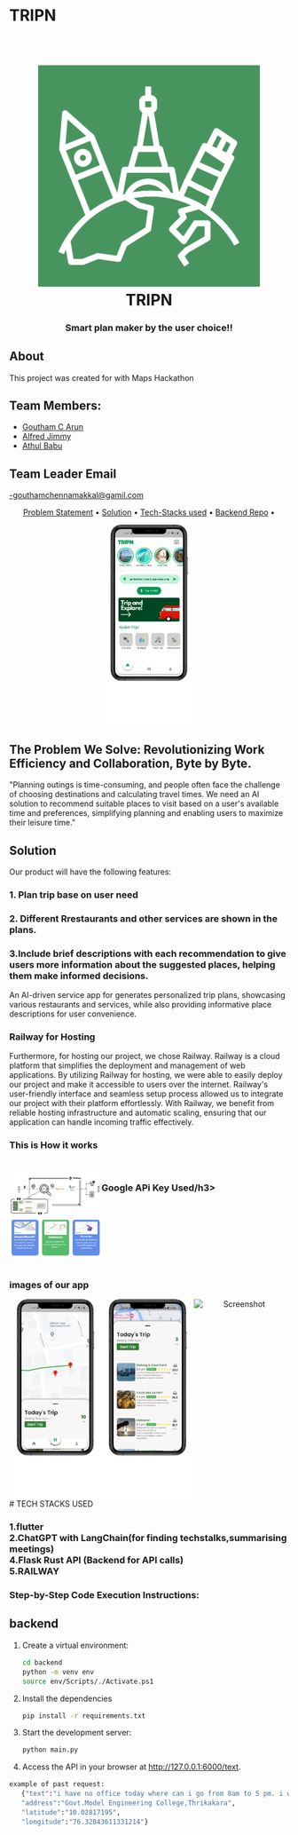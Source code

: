 # TRIPN
<h1 align="center">
  <br>
  <img src="logo.png" alt="Markdownify" width="400">
  <br>
  TRIPN
  <br>
</h1>

<h3 align="center">Smart plan maker by the user choice!!</h3>


## About

This project was created for </Code> with Maps Hackathon

## Team Members:

- [Goutham C Arun](https://github.com/GouthamCArun)
- [Alfred Jimmy](https://github.com/alffy007)
- [Athul Babu](https://github.com/ATHULB04)

## Team Leader Email 

-gouthamchennamakkal@gamil.com

<p align="center">
  <a href="#problem-helpnow-solves">Problem Statement</a> •
   <a href="#solution">Solution</a> •
  <a href="#tech-stacks-used">Tech-Stacks used</a> •
  <a href="#backend-repo">Backend Repo</a> •

</p>
<div align="center">
  <img src="1.png" alt="Screenshot" width="33%" />
</div>


## The Problem We Solve: Revolutionizing Work Efficiency and Collaboration, Byte by Byte.
"Planning outings is time-consuming, and people often face the challenge of choosing destinations and calculating travel times. We need an AI solution to recommend suitable places to visit based on a user's available time and preferences, simplifying planning and enabling users to maximize their leisure time."

## Solution
Our product will have the following features:

### 1. Plan trip base on user need

### 2. Different Rrestaurants and other services are shown in the plans. 

### 3.Include brief descriptions with each recommendation to give users more information about the suggested places, helping them make informed decisions.



An AI-driven service app for generates personalized trip plans, showcasing various restaurants and services, while also providing informative place descriptions for user convenience.

### Railway for Hosting
Furthermore, for hosting our project, we chose Railway. Railway is a cloud platform that simplifies the deployment and management of web applications. By utilizing Railway for hosting, we were able to easily deploy our project and make it accessible to users over the internet. Railway's user-friendly interface and seamless setup process allowed us to integrate our project with their platform effortlessly. With Railway, we benefit from reliable hosting infrastructure and automatic scaling, ensuring that our application can handle incoming traffic effectively. 

 <h3>This is How it works</h3>
     <br>
   </div>
      <div style="display:flex;" align="center">
    <img src="flow.png" alt="Screenshot" width="33%">
    <br>
   <h3>Google APi Key Used/h3>
     <br>
    </div>
      <div style="display:flex;" align="center">
    <img src="api.png" alt="Screenshot" width="33%">
    <br>
   </div>
   <br>
    <h3>images of our app</h3>
   <div style="display:flex; gap:"5px";" align="center">
    <img src="2.png" alt="Screenshot" width="33%">
    <img src="3.png" alt="Screenshot" width="33%">
    <img src="4.jpg" alt="Screenshot" width="33%">
   </div>
# TECH STACKS USED

<h3> 
  1.flutter
  <br>
  2.ChatGPT with LangChain(for finding techstalks,summarising meetings)
  <br>
 4.Flask Rust API (Backend for API calls)
  <br>
 5.RAILWAY
  <br>

### Step-by-Step Code Execution Instructions:
## backend
1. Create a virtual environment:
    ```bash
    cd backend
    python -m venv env
    source env/Scripts/./Activate.ps1
    ```

2. Install the dependencies
    ```bash
   pip install -r requirements.txt

3. Start the development server:
    ```bash
   python main.py

4. Access the API in your browser at http://127.0.0.1:6000/text.
 ```bash
 example of past request:
    {"text":"i have no office today where can i go from 8am to 5 pm. i wanna chillll",
    "address":"Govt.Model Engineering College,Thrikakara",
    "latitude":"10.02817195",
    "longitude":"76.32843611331214"}  

